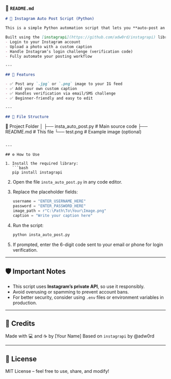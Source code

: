 
### 📄 `README.md`

```markdown
# 📸 Instagram Auto Post Script (Python)

This is a simple Python automation script that lets you **auto-post an image to Instagram** directly from your local machine.

Built using the [instagrapi](https://github.com/adw0rd/instagrapi) library, this script allows you to:
- Login to your Instagram account
- Upload a photo with a custom caption
- Handle Instagram’s login challenge (verification code)
- Fully automate your posting workflow

---

## 🚀 Features

- ✅ Post any `.jpg` or `.png` image to your IG feed
- ✅ Add your own custom caption
- ✅ Handles verification via email/SMS challenge
- ✅ Beginner-friendly and easy to edit

---

## 📂 File Structure

```

📁 Project Folder
│
├── insta\_auto\_post.py      # Main source code
├── README.md               # This file
└── test.png                # Example image (optional)

````

---

## ⚙️ How to Use

1. Install the required library:
   ```bash
   pip install instagrapi
````

2. Open the file `insta_auto_post.py` in any code editor.

3. Replace the placeholder fields:

   ```python
   username = "ENTER_USERNAME_HERE"
   password = "ENTER_PASSWORD_HERE"
   image_path = r"C:\Path\To\Your\Image.png"
   caption = "Write your caption here"
   ```
   
4. Run the script:

   ```bash
   python insta_auto_post.py
   ```

5. If prompted, enter the 6-digit code sent to your email or phone for login verification.

---

## 🛡 Important Notes

* This script uses **Instagram’s private API**, so use it responsibly.
* Avoid overusing or spamming to prevent account bans.
* For better security, consider using `.env` files or environment variables in production.

---

## 🙌 Credits

Made with 💻 and ☕ by \[Your Name]
Based on `instagrapi` by @adw0rd

---

## 📜 License

MIT License – feel free to use, share, and modify!

```


